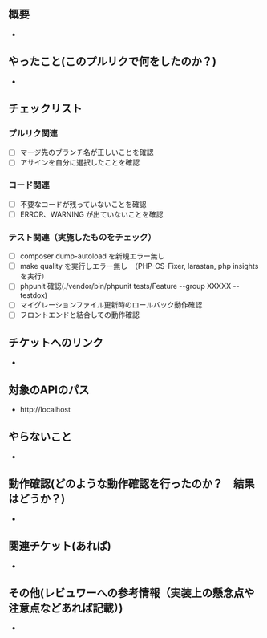 ## 概要

-

## やったこと(このプルリクで何をしたのか？)

-

## チェックリスト

### プルリク関連

- [ ] マージ先のブランチ名が正しいことを確認
- [ ] アサインを自分に選択したことを確認

### コード関連

- [ ] 不要なコードが残っていないことを確認
- [ ] ERROR、WARNING が出ていないことを確認

### テスト関連（実施したものをチェック）

- [ ] composer dump-autoload を新規エラー無し
- [ ] make quality を実行しエラー無し　（PHP-CS-Fixer, larastan, php insights　を実行）
- [ ] phpunit 確認(./vendor/bin/phpunit tests/Feature --group XXXXX --testdox)
- [ ] マイグレーションファイル更新時のロールバック動作確認
- [ ] フロントエンドと結合しての動作確認

## チケットへのリンク

-

## 対象のAPIのパス

- http://localhost

## やらないこと

-

## 動作確認(どのような動作確認を行ったのか？　結果はどうか？)

-

## 関連チケット(あれば)

-

## その他(レビュワーへの参考情報（実装上の懸念点や注意点などあれば記載）)

- 

